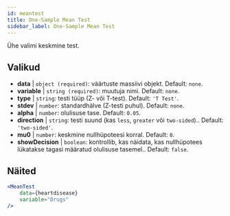 ```yaml
---
id: meantest
title: One-Sample Mean Test
sidebar_label: One-Sample Mean Test
---
```


Ühe valimi keskmine test.

## Valikud

* __data__ | `object (required)`: väärtuste massiivi objekt. Default: `none`.
* __variable__ | `string (required)`: muutuja nimi. Default: `none`.
* __type__ | `string`: testi tüüp (Z- või T-test). Default: `'T Test'`.
* __stdev__ | `number`: standardhälve (Z-testi puhul). Default: `none`.
* __alpha__ | `number`: olulisuse tase. Default: `0.05`.
* __direction__ | `string`: testi suund (kas `less`, `greater` või `two-sided`).. Default: `'two-sided'`.
* __mu0__ | `number`: keskmine nullhüpoteesi korral. Default: `0`.
* __showDecision__ | `boolean`: kontrollib, kas näidata, kas nullhüpotees lükatakse tagasi määratud olulisuse tasemel.. Default: `false`.


## Näited

```jsx live
<MeanTest
    data={heartdisease} 
    variable="Drugs"
/>
```
